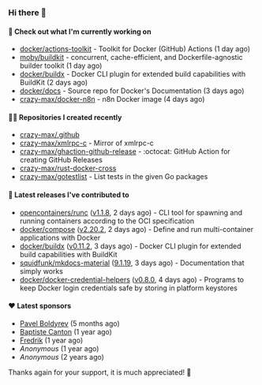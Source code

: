 ### Hi there 👋

#### 👷 Check out what I'm currently working on

- [docker/actions-toolkit](https://github.com/docker/actions-toolkit) - Toolkit for Docker (GitHub) Actions (1 day ago)
- [moby/buildkit](https://github.com/moby/buildkit) - concurrent, cache-efficient, and Dockerfile-agnostic builder toolkit (1 day ago)
- [docker/buildx](https://github.com/docker/buildx) - Docker CLI plugin for extended build capabilities with BuildKit (2 days ago)
- [docker/docs](https://github.com/docker/docs) - Source repo for Docker&#39;s Documentation (3 days ago)
- [crazy-max/docker-n8n](https://github.com/crazy-max/docker-n8n) - n8n Docker image (4 days ago)

#### 👨‍💻 Repositories I created recently

- [crazy-max/.github](https://github.com/crazy-max/.github)
- [crazy-max/xmlrpc-c](https://github.com/crazy-max/xmlrpc-c) - Mirror of xmlrpc-c
- [crazy-max/ghaction-github-release](https://github.com/crazy-max/ghaction-github-release) - :octocat: GitHub Action for creating GitHub Releases
- [crazy-max/rust-docker-cross](https://github.com/crazy-max/rust-docker-cross)
- [crazy-max/gotestlist](https://github.com/crazy-max/gotestlist) - List tests in the given Go packages

#### 🚀 Latest releases I've contributed to

- [opencontainers/runc](https://github.com/opencontainers/runc) ([v1.1.8](https://github.com/opencontainers/runc/releases/tag/v1.1.8), 2 days ago) - CLI tool for spawning and running containers according to the OCI specification
- [docker/compose](https://github.com/docker/compose) ([v2.20.2](https://github.com/docker/compose/releases/tag/v2.20.2), 2 days ago) - Define and run multi-container applications with Docker
- [docker/buildx](https://github.com/docker/buildx) ([v0.11.2](https://github.com/docker/buildx/releases/tag/v0.11.2), 3 days ago) - Docker CLI plugin for extended build capabilities with BuildKit
- [squidfunk/mkdocs-material](https://github.com/squidfunk/mkdocs-material) ([9.1.19](https://github.com/squidfunk/mkdocs-material/releases/tag/9.1.19), 3 days ago) - Documentation that simply works
- [docker/docker-credential-helpers](https://github.com/docker/docker-credential-helpers) ([v0.8.0](https://github.com/docker/docker-credential-helpers/releases/tag/v0.8.0), 4 days ago) - Programs to keep Docker login credentials safe by storing in platform keystores

#### ❤️ Latest sponsors
- [Pavel Boldyrev](https://github.com/bpg) (5 months ago)
- [Baptiste Canton](https://github.com/batmac) (1 year ago)
- [Fredrik](https://github.com/fredrikscode) (1 year ago)
- _Anonymous_ (1 year ago)
- _Anonymous_ (2 years ago)

Thanks again for your support, it is much appreciated! 🙏

